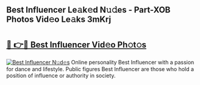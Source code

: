 ## Best Influencer Le𝚊k𝚎d N𝚞𝚍es - Part-XOB Photos Vid𝚎o Le𝚊ks 3mKrj

# <h2><a href="http://fbdkx27.evod.top/?m=Best+Influencer">🔗 👉🔴 Best Influencer Vid𝚎o Ph𝚘t𝚘s</a></h2>

[![Best Influencer N𝚞d𝚎s](https://i.imgur.com/8V9OHl7.gif)](http://fbdkx27.evod.top/?m=Best+Influencer)
Online personality Best Influencer with a passion for dance and lifestyle. Public figures Best Influencer are those who hold a position of influence or authority in society. 
